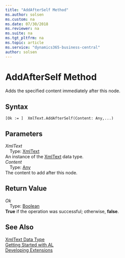 ```yaml
---
title: "AddAfterSelf Method"
ms.author: solsen
ms.custom: na
ms.date: 07/30/2018
ms.reviewer: na
ms.suite: na
ms.tgt_pltfrm: na
ms.topic: article
ms.service: "dynamics365-business-central"
author: solsen
---
```

[//]: # (START>DO_NOT_EDIT)
[//]: # (IMPORTANT:Do not edit any of the content between here and the END>DO_NOT_EDIT.)
[//]: # (Any modifications should be made in the .resx files in the ModernDev repo.)
# AddAfterSelf Method
Adds the specified content immediately after this node.

## Syntax
```
[Ok := ]  XmlText.AddAfterSelf(Content: Any,...)
```
## Parameters
*XmlText*  
&emsp;Type: [XmlText](xmltext-data-type.md)  
An instance of the [XmlText](xmltext-data-type.md) data type.  
*Content*  
&emsp;Type: [Any](any-data-type.md)  
The content to add after this node.  


## Return Value
*Ok*  
&emsp;Type: [Boolean](boolean-data-type.md)  
**True** if the operation was successful; otherwise, **false**.  
  


[//]: # (IMPORTANT: END>DO_NOT_EDIT)
## See Also
[XmlText Data Type](xmltext-data-type.md)  
[Getting Started with AL](../devenv-get-started.md)  
[Developing Extensions](../devenv-dev-overview.md)
